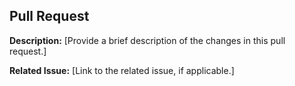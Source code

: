 ## Pull Request
 
**Description:**
[Provide a brief description of the changes in this pull request.]
 
**Related Issue:**
[Link to the related issue, if applicable.]
 
